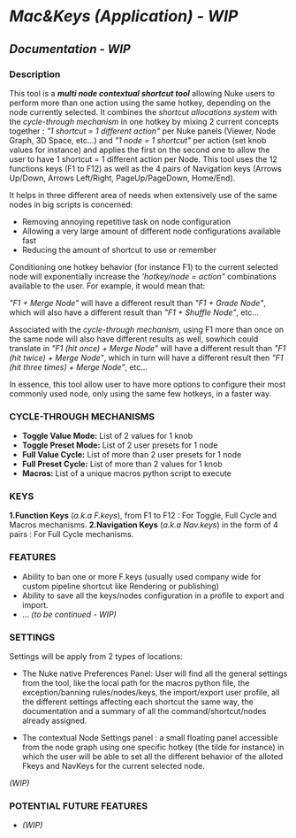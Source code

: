 # *Mac&Keys (Application) - WIP*

## *Documentation - WIP*

### **Description**

This tool is a ***multi node contextual shortcut tool*** allowing Nuke users to perform more than one action using the same hotkey, depending on the node currently selected. It combines the *shortcut allocations system* with the *cycle-through mechanism* in one hotkey by mixing 2 current concepts together
: *"1 shortcut = 1 different action"* per Nuke panels (Viewer, Node Graph, 3D Space, etc...) and *"1 node = 1 shortcut"* per action (set knob values for instance) and applies the first on the second one to allow the user to have 1 shortcut = 1 different action per Node. This tool uses the 12 functions keys (F1 to F12) as well as the 4 pairs of Navigation keys (Arrows Up/Down, Arrows Left/Right, PageUp/PageDown, Home/End).

It helps in three different area of needs when extensively use of the same nodes in big scripts is concerned:
- Removing annoying repetitive task on node configuration 
- Allowing a very large amount of different node configurations available fast
- Reducing the amount of shortcut to use or remember

Conditioning one hotkey behavior (for instance F1) to the current selected node will exponentially increase the *'hotkey/node = action"* combinations available to the user. For example, it would mean that:

*"F1 + Merge Node"* will have a different result than *"F1 + Grade Node"*, which will also have a different result than *"F1 + Shuffle Node"*, etc...

Associated with the *cycle-through mechanism*, using F1 more than once on the same node will also have different results as well, sowhich could translate in *"F1 (hit once) + Merge Node"* will have a different result than *"F1 (hit twice) + Merge Node"*, which in turn will have a different result then *"F1 (hit three times) + Merge Node"*, etc...

In essence, this tool allow user to have more options to configure their most commonly used node, only using the same few hotkeys, in a faster way.



### **CYCLE-THROUGH MECHANISMS**

- **Toggle Value Mode:** List of 2 values for 1 knob
- **Toggle Preset Mode:** List of 2 user presets for 1 node
- **Full Value Cycle:** List of more than 2 user presets for 1 node
- **Full Preset Cycle:** List of more than 2 values for 1 knob
- **Macros:** List of a unique macros python script to execute


### **KEYS**

**1.Function Keys** (*a.k.a F.keys*), from F1 to F12 : For Toggle, Full Cycle and Macros mechanisms.
**2.Navigation Keys** (*a.k.a Nav.keys*) in the form of 4 pairs : For Full Cycle mechanisms.


### **FEATURES**
- Ability to ban one or more F.keys (usually used company wide for custom pipeline shortcut like Rendering or publishing)
- Ability to save all the keys/nodes configuration in a profile to export and import.
- ... *(to be continued - WIP)*

### **SETTINGS**

Settings will be apply from 2 types of locations:

- The Nuke native Preferences Panel: User will find all the general settings from the tool, like the local path for the macros python file, the exception/banning rules/nodes/keys, the import/export user profile, all the different settings affecting each shortcut the same way, the documentation and a summary of all the command/shortcut/nodes already assigned.

- The contextual Node Settings panel : a small floating panel accessible from the node graph using one specific hotkey (the tilde for instance) in which the user will be able to set all the different behavior of the alloted Fkeys and NavKeys for the current selected node.

*(WIP)*


### **POTENTIAL FUTURE FEATURES**
- *(WIP)*